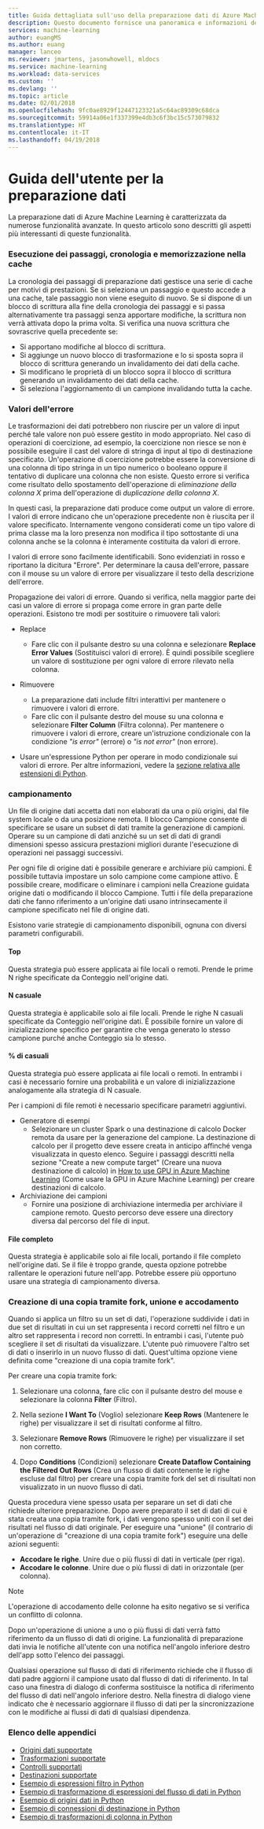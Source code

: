 ```yaml
---
title: Guida dettagliata sull'uso della preparazione dati di Azure Machine Learning | Microsoft Docs
description: Questo documento fornisce una panoramica e informazioni dettagliate su come risolvere i problemi relativi ai dati nella preparazione dati di Azure Machine Learning
services: machine-learning
author: euangMS
ms.author: euang
manager: lanceo
ms.reviewer: jmartens, jasonwhowell, mldocs
ms.service: machine-learning
ms.workload: data-services
ms.custom: ''
ms.devlang: ''
ms.topic: article
ms.date: 02/01/2018
ms.openlocfilehash: 9fc0ae8929f12447123321a5c64ac89309c68dca
ms.sourcegitcommit: 59914a06e1f337399e4db3c6f3bc15c573079832
ms.translationtype: HT
ms.contentlocale: it-IT
ms.lasthandoff: 04/19/2018
---
```

# <a name="data-preparations-user-guide"></a>Guida dell'utente per la preparazione dati 
La preparazione dati di Azure Machine Learning è caratterizzata da numerose funzionalità avanzate. In questo articolo sono descritti gli aspetti più interessanti di queste funzionalità.

### <a name="step-execution-history-and-caching"></a>Esecuzione dei passaggi, cronologia e memorizzazione nella cache 
La cronologia dei passaggi di preparazione dati gestisce una serie di cache per motivi di prestazioni. Se si seleziona un passaggio e questo accede a una cache, tale passaggio non viene eseguito di nuovo. Se si dispone di un blocco di scrittura alla fine della cronologia dei passaggi e si passa alternativamente tra passaggi senza apportare modifiche, la scrittura non verrà attivata dopo la prima volta. Si verifica una nuova scrittura che sovrascrive quella precedente se:

- Si apportano modifiche al blocco di scrittura.
- Si aggiunge un nuovo blocco di trasformazione e lo si sposta sopra il blocco di scrittura generando un invalidamento dei dati della cache.
- Si modificano le proprietà di un blocco sopra il blocco di scrittura generando un invalidamento dei dati della cache.
- Si seleziona l'aggiornamento di un campione invalidando tutta la cache.

### <a name="error-values"></a>Valori dell'errore

Le trasformazioni dei dati potrebbero non riuscire per un valore di input perché tale valore non può essere gestito in modo appropriato. Nel caso di operazioni di coercizione, ad esempio, la coercizione non riesce se non è possibile eseguire il cast del valore di stringa di input al tipo di destinazione specificato. Un'operazione di coercizione potrebbe essere la conversione di una colonna di tipo stringa in un tipo numerico o booleano oppure il tentativo di duplicare una colonna che non esiste. Questo errore si verifica come risultato dello spostamento dell'operazione di *eliminazione della colonna X* prima dell'operazione di *duplicazione della colonna X*.

In questi casi, la preparazione dati produce come output un valore di errore. I valori di errore indicano che un'operazione precedente non è riuscita per il valore specificato. Internamente vengono considerati come un tipo valore di prima classe ma la loro presenza non modifica il tipo sottostante di una colonna anche se la colonna è interamente costituita da valori di errore.

I valori di errore sono facilmente identificabili. Sono evidenziati in rosso e riportano la dicitura "Errore". Per determinare la causa dell'errore, passare con il mouse su un valore di errore per visualizzare il testo della descrizione dell'errore.

Propagazione dei valori di errore. Quando si verifica, nella maggior parte dei casi un valore di errore si propaga come errore in gran parte delle operazioni. Esistono tre modi per sostituire o rimuovere tali valori:

* Replace
    -  Fare clic con il pulsante destro su una colonna e selezionare **Replace Error Values** (Sostituisci valori di errore). È quindi possibile scegliere un valore di sostituzione per ogni valore di errore rilevato nella colonna.

* Rimuovere
    - La preparazione dati include filtri interattivi per mantenere o rimuovere i valori di errore.
    - Fare clic con il pulsante destro del mouse su una colonna e selezionare **Filter Column** (Filtra colonna). Per mantenere o rimuovere i valori di errore, creare un'istruzione condizionale con la condizione *"is error"* (errore) o *"is not error"* (non errore).

* Usare un'espressione Python per operare in modo condizionale sui valori di errore. Per altre informazioni, vedere la [sezione relativa alle estensioni di Python](data-prep-python-extensibility-overview.md).

### <a name="sampling"></a>campionamento
Un file di origine dati accetta dati non elaborati da una o più origini, dal file system locale o da una posizione remota. Il blocco Campione consente di specificare se usare un subset di dati tramite la generazione di campioni. Operare su un campione di dati anziché su un set di dati di grandi dimensioni spesso assicura prestazioni migliori durante l'esecuzione di operazioni nei passaggi successivi.

Per ogni file di origine dati è possibile generare e archiviare più campioni. È possibile tuttavia impostare un solo campione come campione attivo. È possibile creare, modificare o eliminare i campioni nella Creazione guidata origine dati o modificando il blocco Campione. Tutti i file della preparazione dati che fanno riferimento a un'origine dati usano intrinsecamente il campione specificato nel file di origine dati.

Esistono varie strategie di campionamento disponibili, ognuna con diversi parametri configurabili.

#### <a name="top"></a>Top
Questa strategia può essere applicata ai file locali o remoti. Prende le prime N righe specificate da Conteggio nell'origine dati.

#### <a name="random-n"></a>N casuale 
Questa strategia è applicabile solo ai file locali. Prende le righe N casuali specificate da Conteggio nell'origine dati. È possibile fornire un valore di inizializzazione specifico per garantire che venga generato lo stesso campione purché anche Conteggio sia lo stesso.

#### <a name="random-"></a>% di casuali 
Questa strategia può essere applicata ai file locali o remoti. In entrambi i casi è necessario fornire una probabilità e un valore di inizializzazione analogamente alla strategia di N casuale.

Per i campioni di file remoti è necessario specificare parametri aggiuntivi.

- Generatore di esempi 
  - Selezionare un cluster Spark o una destinazione di calcolo Docker remota da usare per la generazione del campione. La destinazione di calcolo per il progetto deve essere creata in anticipo affinché venga visualizzata in questo elenco. Seguire i passaggi descritti nella sezione "Create a new compute target" (Creare una nuova destinazione di calcolo) in [How to use GPU in Azure Machine Learning](how-to-use-gpu.md) (Come usare la GPU in Azure Machine Learning) per creare destinazioni di calcolo.
- Archiviazione dei campioni 
  - Fornire una posizione di archiviazione intermedia per archiviare il campione remoto. Questo percorso deve essere una directory diversa dal percorso del file di input.

#### <a name="full-file"></a>File completo 
Questa strategia è applicabile solo ai file locali, portando il file completo nell'origine dati. Se il file è troppo grande, questa opzione potrebbe rallentare le operazioni future nell'app. Potrebbe essere più opportuno usare una strategia di campionamento diversa.


### <a name="fork-merge-and-append"></a>Creazione di una copia tramite fork, unione e accodamento

Quando si applica un filtro su un set di dati, l'operazione suddivide i dati in due set di risultati in cui un set rappresenta i record corretti nel filtro e un altro set rappresenta i record non corretti. In entrambi i casi, l'utente può scegliere il set di risultati da visualizzare. L'utente può rimuovere l'altro set di dati o inserirlo in un nuovo flusso di dati. Quest'ultima opzione viene definita come "creazione di una copia tramite fork".

Per creare una copia tramite fork: 
1. Selezionare una colonna, fare clic con il pulsante destro del mouse e selezionare la colonna **Filter** (Filtro).

2. Nella sezione **I Want To** (Voglio) selezionare **Keep Rows** (Mantenere le righe) per visualizzare il set di risultati conforme al filtro.

3. Selezionare **Remove Rows** (Rimuovere le righe) per visualizzare il set non corretto.

4. Dopo **Conditions** (Condizioni) selezionare **Create Dataflow Containing the Filtered Out Rows** (Crea un flusso di dati contenente le righe escluse dal filtro) per creare una copia tramite fork del set di risultati non visualizzato in un nuovo flusso di dati.


Questa procedura viene spesso usata per separare un set di dati che richiede ulteriore preparazione. Dopo avere preparato il set di dati di cui è stata creata una copia tramite fork, i dati vengono spesso uniti con il set dei risultati nel flusso di dati originale. Per eseguire una "unione" (il contrario di un'operazione di "creazione di una copia tramite fork") eseguire una delle azioni seguenti:

- **Accodare le righe**. Unire due o più flussi di dati in verticale (per riga). 
- **Accodare le colonne**. Unire due o più flussi di dati in orizzontale (per colonna).


>[!NOTE]
>L'operazione di accodamento delle colonne ha esito negativo se si verifica un conflitto di colonna.


Dopo un'operazione di unione a uno o più flussi di dati verrà fatto riferimento da un flusso di dati di origine. La funzionalità di preparazione dati invia le notifiche all'utente con una notifica nell'angolo inferiore destro dell'app sotto l'elenco dei passaggi.


Qualsiasi operazione sul flusso di dati di riferimento richiede che il flusso di dati padre aggiorni il campione usato dal flusso di dati di riferimento. In tal caso una finestra di dialogo di conferma sostituisce la notifica di riferimento del flusso di dati nell'angolo inferiore destro. Nella finestra di dialogo viene indicato che è necessario aggiornare il flusso di dati per la sincronizzazione con le modifiche ai flussi di dati di qualsiasi dipendenza.

### <a name="list-of-appendices"></a>Elenco delle appendici 
* [Origini dati supportate](data-prep-appendix2-supported-data-sources.md)  
* [Trasformazioni supportate](data-prep-appendix3-supported-transforms.md)  
* [Controlli supportati](data-prep-appendix4-supported-inspectors.md)  
* [Destinazioni supportate](data-prep-appendix5-supported-destinations.md)  
* [Esempio di espressioni filtro in Python](data-prep-appendix6-sample-filter-expressions-python.md)  
* [Esempio di trasformazione di espressioni del flusso di dati in Python](data-prep-appendix7-sample-transform-data-flow-python.md)  
* [Esempio di origini dati in Python](data-prep-appendix8-sample-source-connections-python.md)  
* [Esempio di connessioni di destinazione in Python](data-prep-appendix9-sample-destination-connections-python.md)  
* [Esempio di trasformazioni di colonna in Python](data-prep-appendix10-sample-custom-column-transforms-python.md)  
